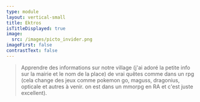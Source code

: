 ```yaml
---
type: module
layout: vertical-small
title: Ektros
isTitleDisplayed: true
image:
  src: /images/picto_invider.png
imageFirst: false
contrastText: false
---
```

>Apprendre des informations sur notre village (j'ai adoré la petite info sur la mairie et le nom de la place)
de vrai quêtes comme dans un rpg (cela change des jeux comme pokemon go, maguss, dragonius, opticale et autres à venir. on est dans un mmorpg en RA et c'est juste excellent).
